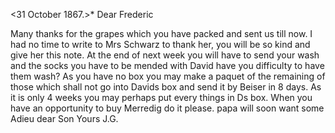  <31 October 1867.>*
Dear Frederic

Many thanks for the grapes which you have packed and sent us till now. I had no time to write to Mrs Schwarz to thank her, you will be so kind and give her this note. At the end of next week you will have to send your wash and the socks you have to be mended with David have you difficulty to have them wash? As you have no box you may make a paquet of the remaining of those which shall not go into Davids box and send it by Beiser in 8 days. As it is only 4 weeks you may perhaps put every things in Ds box. When you have an opportunity to buy Merredig do it please. papa will soon want some 
Adieu dear Son
 Yours J.G.
